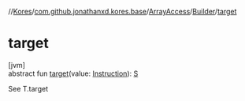 //[Kores](../../../../index.md)/[com.github.jonathanxd.kores.base](../../index.md)/[ArrayAccess](../index.md)/[Builder](index.md)/[target](target.md)

# target

[jvm]\
abstract fun [target](target.md)(value: [Instruction](../../../com.github.jonathanxd.kores/-instruction/index.md)): [S](index.md)

See T.target
